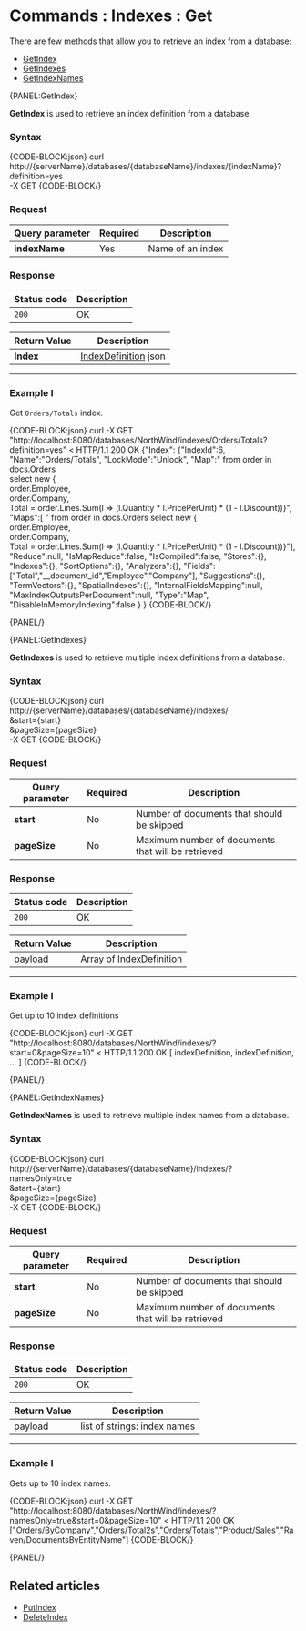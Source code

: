 # Commands : Indexes : Get

There are few methods that allow you to retrieve an index from a database:   
- [GetIndex](../../../client-api/commands/indexes/get#getindex)   
- [GetIndexes](../../../client-api/commands/indexes/get#getindexes)   
- [GetIndexNames](../../../client-api/commands/indexes/get#getindexnames)   

{PANEL:GetIndex}

**GetIndex** is used to retrieve an index definition from a database.

### Syntax

{CODE-BLOCK:json}
curl \
	http://{serverName}/databases/{databaseName}/indexes/{indexName}?definition=yes \
	-X GET 
{CODE-BLOCK/}

### Request

| Query parameter | Required |  Description |
| ------------- | -- | ---- |
| **indexName** | Yes | Name of an index |

### Response

| Status code | Description |
| ----------- | - |
| `200` | OK |

| Return Value | Description |
| ------------- | ------------- |
| **Index** | [IndexDefinition](../../../glossary/index-definition) json |

<hr />

### Example I

Get `Orders/Totals` index.

{CODE-BLOCK:json}
curl -X GET "http://localhost:8080/databases/NorthWind/indexes/Orders/Totals?definition=yes"
< HTTP/1.1 200 OK
{"Index":
	{"IndexId":6,
	"Name":"Orders/Totals",
	"LockMode":"Unlock",
	"Map":" from order in docs.Orders  
		select new  {    
			order.Employee,    
			order.Company,    
			Total = order.Lines.Sum(l => (l.Quantity * l.PricePerUnit) * (1 - l.Discount))}",
	"Maps":[
		" from order in docs.Orders  select new  {     
			order.Employee,    
			order.Company,    
			Total = order.Lines.Sum(l => (l.Quantity * l.PricePerUnit) * (1 - l.Discount))}"],
	"Reduce":null,
	"IsMapReduce":false,
	"IsCompiled":false,
	"Stores":{},
	"Indexes":{},
	"SortOptions":{},
	"Analyzers":{},
	"Fields":["Total","__document_id","Employee","Company"],
	"Suggestions":{},
	"TermVectors":{},
	"SpatialIndexes":{},
	"InternalFieldsMapping":null,
	"MaxIndexOutputsPerDocument":null,
	"Type":"Map",
	"DisableInMemoryIndexing":false
	}
}
{CODE-BLOCK/}

{PANEL/}

{PANEL:GetIndexes}

**GetIndexes** is used to retrieve multiple index definitions from a database.

### Syntax

{CODE-BLOCK:json}
curl \
	http://{serverName}/databases/{databaseName}/indexes/ \
		&start={start} \
		&pageSize={pageSize} \
	-X GET 
{CODE-BLOCK/}

### Request

| Query parameter | Required | Description |
| ------------- | -- | ---- |
| **start** | No | Number of documents that should be skipped |
| **pageSize** | No | Maximum number of documents that will be retrieved  |

### Response

| Status code | Description |
| ----------- | - |
| `200` | OK |

| Return Value | Description |
| ------------- | ------------- |
| payload | Array of [IndexDefinition](../../../glossary/index-definition) |

<hr />

### Example I

Get up to 10 index definitions

{CODE-BLOCK:json}
curl -X GET "http://localhost:8080/databases/NorthWind/indexes/?start=0&pageSize=10"
< HTTP/1.1 200 OK
[ indexDefinition, indexDefinition, ... ]
{CODE-BLOCK/}

{PANEL/}

{PANEL:GetIndexNames}

**GetIndexNames** is used to retrieve multiple index names from a database.


### Syntax

{CODE-BLOCK:json}
curl \
	http://{serverName}/databases/{databaseName}/indexes/? \
		namesOnly=true \
		&start={start} \
		&pageSize={pageSize} \
	-X GET
{CODE-BLOCK/}

### Request

| Query parameter | Required | Description |
| ------------- | -- | ---- |
| **start** | No | Number of documents that should be skipped |
| **pageSize** | No | Maximum number of documents that will be retrieved |


### Response

| Status code | Description |
| ----------- | - |
| `200` | OK |

| Return Value | Description |
| ------------- | ------------- |
| payload | list of strings: index names |

<hr />

### Example I

Gets up to 10 index names.

{CODE-BLOCK:json}
curl -X GET "http://localhost:8080/databases/NorthWind/indexes/?namesOnly=true&start=0&pageSize=10" 
< HTTP/1.1 200 OK
["Orders/ByCompany","Orders/Total2s","Orders/Totals","Product/Sales","Raven/DocumentsByEntityName"]
{CODE-BLOCK/}

{PANEL/}

## Related articles

- [PutIndex](../../../client-api/commands/indexes/put)  
- [DeleteIndex](../../../client-api/commands/indexes/delete)  
